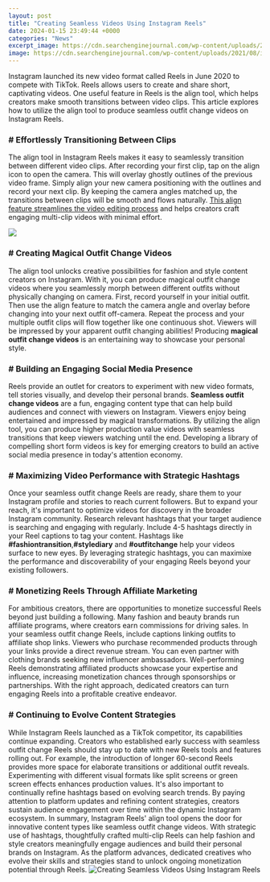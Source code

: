 ```yaml
---
layout: post
title: "Creating Seamless Videos Using Instagram Reels"
date: 2024-01-15 23:49:44 +0000
categories: "News"
excerpt_image: https://cdn.searchenginejournal.com/wp-content/uploads/2021/08/instagram-reels-algoritm-61154c285377c-sej.jpg
image: https://cdn.searchenginejournal.com/wp-content/uploads/2021/08/instagram-reels-algoritm-61154c285377c-sej.jpg
---
```


Instagram launched its new video format called Reels in June 2020 to compete with TikTok. Reels allows users to create and share short, captivating videos. One useful feature in Reels is the align tool, which helps creators make smooth transitions between video clips. This article explores how to utilize the align tool to produce seamless outfit change videos on Instagram Reels.
### # Effortlessly Transitioning Between Clips
The align tool in Instagram Reels makes it easy to seamlessly transition between different video clips. After recording your first clip, tap on the align icon to open the camera. This will overlay ghostly outlines of the previous video frame. Simply align your new camera positioning with the outlines and record your next clip. By keeping the camera angles matched up, the transitions between clips will be smooth and flows naturally. [This align feature streamlines the video editing process](https://store.fi.io.vn/chihuahua-dad5478-t-shirt) and helps creators craft engaging multi-clip videos with minimal effort.

![](https://cdn.mos.cms.futurecdn.net/i6sT9dpeVRxBhLMHtg4ptL.jpg)
### # Creating Magical Outfit Change Videos 
The align tool unlocks creative possibilities for fashion and style content creators on Instagram. With it, you can produce magical outfit change videos where you seamlessly morph between different outfits without physically changing on camera. First, record yourself in your initial outfit. Then use the align feature to match the camera angle and overlay before changing into your next outfit off-camera. Repeat the process and your multiple outfit clips will flow together like one continuous shot. Viewers will be impressed by your apparent outfit changing abilities! Producing **magical outfit change videos** is an entertaining way to showcase your personal style.
### # Building an Engaging Social Media Presence  
Reels provide an outlet for creators to experiment with new video formats, tell stories visually, and develop their personal brands. **Seamless outfit change videos** are a fun, engaging content type that can help build audiences and connect with viewers on Instagram. Viewers enjoy being entertained and impressed by magical transformations. By utilizing the align tool, you can produce higher production value videos with seamless transitions that keep viewers watching until the end. Developing a library of compelling short form videos is key for emerging creators to build an active social media presence in today's attention economy.
### # Maximizing Video Performance with Strategic Hashtags
Once your seamless outfit change Reels are ready, share them to your Instagram profile and stories to reach current followers. But to expand your reach, it's important to optimize videos for discovery in the broader Instagram community. Research relevant hashtags that your target audience is searching and engaging with regularly. Include 4-5 hashtags directly in your Reel captions to tag your content. Hashtags like **#fashiontransition**,**#stylediary** and **#outfitchange** help your videos surface to new eyes. By leveraging strategic hashtags, you can maximixe the performance and discoverability of your engaging Reels beyond your existing followers.
### # Monetizing Reels Through Affiliate Marketing 
For ambitious creators, there are opportunities to monetize successful Reels beyond just building a following. Many fashion and beauty brands run affiliate programs, where creators earn commissions for driving sales. In your seamless outfit change Reels, include captions linking outfits to affiliate shop links. Viewers who purchase recommended products through your links provide a direct revenue stream. You can even partner with clothing brands seeking new influencer ambassadors. Well-performing Reels demonstrating affiliated products showcase your expertise and influence, increasing monetization chances through sponsorships or partnerships. With the right approach, dedicated creators can turn engaging Reels into a profitable creative endeavor.
### # Continuing to Evolve Content Strategies 
While Instagram Reels launched as a TikTok competitor, its capabilities continue expanding. Creators who established early success with seamless outfit change Reels should stay up to date with new Reels tools and features rolling out. For example, the introduction of longer 60-second Reels provides more space for elaborate transitions or additional outfit reveals. Experimenting with different visual formats like split screens or green screen effects enhances production values. It's also important to continually refine hashtags based on evolving search trends. By paying attention to platform updates and refining content strategies, creators sustain audience engagement over time within the dynamic Instagram ecosystem.
In summary, Instagram Reels' align tool opens the door for innovative content types like seamless outfit change videos. With strategic use of hashtags, thoughtfully crafted multi-clip Reels can help fashion and style creators meaningfully engage audiences and build their personal brands on Instagram. As the platform advances, dedicated creatives who evolve their skills and strategies stand to unlock ongoing monetization potential through Reels.
![Creating Seamless Videos Using Instagram Reels](https://cdn.searchenginejournal.com/wp-content/uploads/2021/08/instagram-reels-algoritm-61154c285377c-sej.jpg)